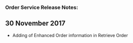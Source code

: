 ### Order Service Release Notes:

## 30 November 2017
* Adding of Enhanced Order information in Retrieve Order
